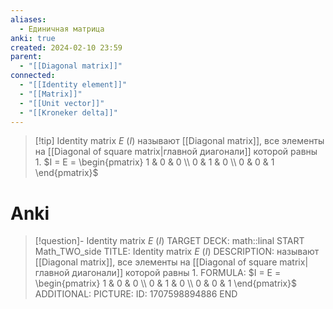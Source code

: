 ```yaml
---
aliases:
  - Единичная матрица
anki: true
created: 2024-02-10 23:59
parent:
  - "[[Diagonal matrix]]"
connected:
  - "[[Identity element]]"
  - "[[Matrix]]"
  - "[[Unit vector]]"
  - "[[Kroneker delta]]"
---
```


> [!tip] Identity matrix $E$ ($I$) 
> называют [[Diagonal matrix]], все элементы на [[Diagonal of square matrix|главной диагонали]]  которой равны 1.
$I = E = \begin{pmatrix} 1 & 0 & 0 \\ 0 & 1 & 0 \\ 0 & 0 & 1 \end{pmatrix}$

# Anki
> [!question]- Identity matrix $E$ ($I$) 
TARGET DECK: math::linal
START
Math_TWO_side
TITLE: Identity matrix $E$ ($I$) 
DESCRIPTION: называют [[Diagonal matrix]], все элементы на [[Diagonal of square matrix|главной диагонали]]  которой равны 1.
FORMULA: $I = E = \begin{pmatrix} 1 & 0 & 0 \\ 0 & 1 & 0 \\ 0 & 0 & 1 \end{pmatrix}$
ADDITIONAL:
PICTURE:
ID: 1707598894886
END




